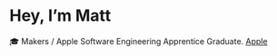 #  Hey, I’m Matt

🎓 Makers / Apple Software Engineering Apprentice Graduate.
[Apple]("https://www.apple.com/uk/")
